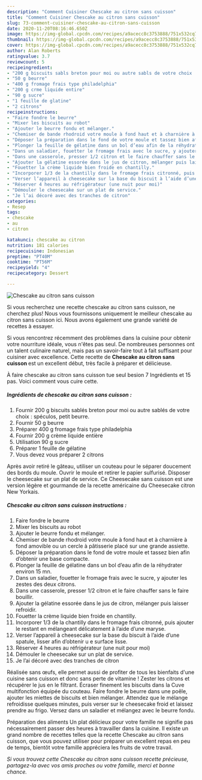 ```yaml
---
description: "Comment Cuisiner Chescake au citron sans cuisson"
title: "Comment Cuisiner Chescake au citron sans cuisson"
slug: 73-comment-cuisiner-chescake-au-citron-sans-cuisson
date: 2020-11-20T08:16:46.650Z
image: https://img-global.cpcdn.com/recipes/a9acecc8c3753888/751x532cq70/chescake-au-citron-sans-cuisson-photo-principale-de-la-recette.jpg
thumbnail: https://img-global.cpcdn.com/recipes/a9acecc8c3753888/751x532cq70/chescake-au-citron-sans-cuisson-photo-principale-de-la-recette.jpg
cover: https://img-global.cpcdn.com/recipes/a9acecc8c3753888/751x532cq70/chescake-au-citron-sans-cuisson-photo-principale-de-la-recette.jpg
author: Alan Roberts
ratingvalue: 3.7
reviewcount: 5
recipeingredient:
- "200 g biscuits sabls breton pour moi ou autre sabls de votre choix  spculos petit beurre"
- "50 g beurre"
- "400 g fromage frais type philadelphia"
- "200 g crme liquide entire"
- "90 g sucre"
- "1 feuille de glatine"
- "2 citrons"
recipeinstructions:
- "Faire fondre le beurre"
- "Mixer les biscuits au robot"
- "Ajouter le beurre fondu et mélanger."
- "Chemiser de bande rhodroid votre moule à fond haut et à charnière à fond amovible ou un cercle à pâtisserie placé sur une grande assiette."
- "Déposer la préparation dans le fond de votre moule et tassez bien afin d’obtenir une base compacte."
- "Plonger la feuille de gélatine dans un bol d’eau afin de la réhydrater environ 15 mn."
- "Dans un saladier, fouetter le fromage frais avec le sucre, y ajouter les zestes des deux citrons."
- "Dans une casserole, presser 1/2 citron et le faire chauffer sans le faire bouillir."
- "Ajouter la gélatine essorée dans le jus de citron, mélanger puis laisser refroidir."
- "Fouetter la crème liquide bien froide en chantilly."
- "Incorporer 1/3 de la chantilly dans le fromage frais citronné, puis ajouter le restant en mélangeant délicatement à l’aide d’une maryse."
- "Verser l’appareil à cheesecake sur la base du biscuit à l’aide d’une spatule, lisser afin d’obtenir u e surface lisse."
- "Réserver 4 heures au réfrigérateur (une nuit pour moi)"
- "Démouler le cheesecake sur un plat de service."
- "Je l’ai décoré avec des tranches de citron"
categories:
- Resep
tags:
- chescake
- au
- citron

katakunci: chescake au citron 
nutrition: 181 calories
recipecuisine: Indonesian
preptime: "PT40M"
cooktime: "PT56M"
recipeyield: "4"
recipecategory: Dessert

---
```



![Chescake au citron sans cuisson](https://img-global.cpcdn.com/recipes/a9acecc8c3753888/751x532cq70/chescake-au-citron-sans-cuisson-photo-principale-de-la-recette.jpg)

Si vous recherchez une recette chescake au citron sans cuisson, ne cherchez plus! Nous vous fournissons uniquement le meilleur chescake au citron sans cuisson ici. Nous avons également une grande variété de recettes à essayer.

Si vous rencontrez récemment des problèmes dans la cuisine pour obtenir votre nourriture idéale, vous n'êtes pas seul. De nombreuses personnes ont un talent culinaire naturel, mais pas un savoir-faire tout à fait suffisant pour cuisiner avec excellence. Cette recette de <strong> Chescake au citron sans cuisson </strong> est un excellent début, très facile à préparer et délicieuse.

<!--inarticleads1-->

À faire chescake au citron sans cuisson tue seul besion 7 Ingrédients et 15 pas. Voici comment vous cuire cette.

##### Ingrédients de chescake au citron sans cuisson :

1. Fournir 200 g biscuits sablés breton pour moi ou autre sablés de votre choix : spéculos, petit beurre.
1. Fournir 50 g beurre
1. Préparer 400 g fromage frais type philadelphia
1. Fournir 200 g crème liquide entière
1. Utilisation 90 g sucre
1. Préparer 1 feuille de gélatine
1. Vous devez vous préparer 2 citrons


Après avoir retiré le gâteau, utiliser un couteau pour le séparer doucement des bords du moule. Ouvrir le moule et retirer le papier sulfurisé. Disposer le cheesecake sur un plat de service. Ce Cheesecake sans cuisson est une version légère et gourmande de la recette américaine du Cheesecake citron New Yorkais. 

<!--inarticleads2-->

##### Chescake au citron sans cuisson instructions :

1. Faire fondre le beurre
1. Mixer les biscuits au robot
1. Ajouter le beurre fondu et mélanger.
1. Chemiser de bande rhodroid votre moule à fond haut et à charnière à fond amovible ou un cercle à pâtisserie placé sur une grande assiette.
1. Déposer la préparation dans le fond de votre moule et tassez bien afin d’obtenir une base compacte.
1. Plonger la feuille de gélatine dans un bol d’eau afin de la réhydrater environ 15 mn.
1. Dans un saladier, fouetter le fromage frais avec le sucre, y ajouter les zestes des deux citrons.
1. Dans une casserole, presser 1/2 citron et le faire chauffer sans le faire bouillir.
1. Ajouter la gélatine essorée dans le jus de citron, mélanger puis laisser refroidir.
1. Fouetter la crème liquide bien froide en chantilly.
1. Incorporer 1/3 de la chantilly dans le fromage frais citronné, puis ajouter le restant en mélangeant délicatement à l’aide d’une maryse.
1. Verser l’appareil à cheesecake sur la base du biscuit à l’aide d’une spatule, lisser afin d’obtenir u e surface lisse.
1. Réserver 4 heures au réfrigérateur (une nuit pour moi)
1. Démouler le cheesecake sur un plat de service.
1. Je l’ai décoré avec des tranches de citron


Réalisée sans œufs, elle permet aussi de profiter de tous les bienfaits d&#39;une cuisine sans cuisson et donc sans perte de vitamine ! Zester les citrons et récupérer le jus en le filtrant. Écraser finement les biscuits dans la Cuve multifonction équipée du couteau. Faire fondre le beurre dans une poêle, ajouter les miettes de biscuits et bien mélanger. Attendez que le mélange refroidisse quelques minutes, puis verser sur le cheesecake froid et laissez prendre au frigo. Versez dans un saladier et mélangez avec le beurre fondu. 

<!--inarticleads1-->

<p>
Préparation des aliments Un plat délicieux pour votre famille ne signifie pas nécessairement passer des heures à travailler dans la cuisine. Il existe un grand nombre de recettes telles que la recette Chescake au citron sans cuisson, que vous pouvez utiliser pour préparer un excellent repas en peu de temps, bientôt votre famille appréciera les fruits de votre travail.
</p>

<p>
<i>Si vous trouvez cette Chescake au citron sans cuisson recette précieuse, partagez-la avec vos amis proches ou votre famille, merci et bonne chance.</i>
</p>
